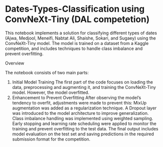 # Dates-Types-Classification using ConvNeXt-Tiny (DAL competetion)

This notebook implements a solution for classifying different types of dates (Ajwa, Medjool, Meneifi, Nabtat Ali, Shaishe, Sokari, and Sugaey) using the ConvNeXt-Tiny model. The model is trained on a dataset from a Kaggle competition, and includes techniques to handle class imbalance and prevent overfitting.

Overview

The notebook consists of two main parts:

1. Initial Model Training
The first part of the code focuses on loading the data, preprocessing and augmenting it, and training the ConvNeXt-Tiny model. However, the model overfitted.
2. Enhancement to Prevent Overfitting
After observing the model’s tendency to overfit, adjustments were made to prevent this:
MixUp augmentation was added as a regularization technique.
A Dropout layer was introduced to the model architecture to improve generalization.
Class imbalance handling was implemented using weighted sampling.
Early stopping and learning rate scheduling were applied to monitor the training and prevent overfitting to the test data.
The final output includes model evaluation on the test set and saving predictions in the required submission format for the competition.
